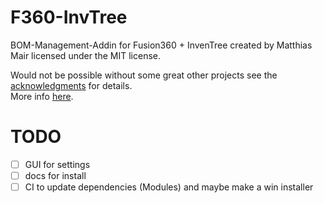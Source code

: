 # F360-InvTree
 BOM-Management-Addin for Fusion360 + InvenTree created by Matthias Mair licensed under the MIT license.

Would not be possible without some great other projects see the [acknowledgments](https://github.com/matmair/F360-InvTree/python/InvenTree/readme.md) for details.  
More info [here](https://matmair.github.io/F360-InvTree/).

# TODO
- [ ] GUI for settings
- [ ] docs for install
- [ ] CI to update dependencies (Modules) and maybe make a win installer
